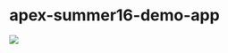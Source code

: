 # apex-summer16-demo-app
<img src="http://cdn-ak.f.st-hatena.com/images/fotolife/t/tyoshikawa1106/20160620/20160620030103.png" />
